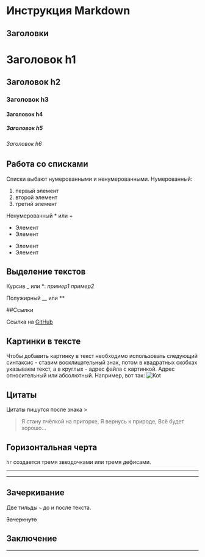 # Инструкция Markdown

## Заголовки
# Заголовок h1
## Заголовок h2
### Заголовок h3
#### Заголовок h4
##### Заголовок h5
###### Заголовок h6

## Работа со списками

Списки выбают нумерованными и ненумерованными. Нумерованный:
1. первый элемент
2. второй элемент
3. третий элемент

Ненумерованный * или +
+ Элемент
+ Элемент
* Элемент 
* Элемент


## Выделение текстов

Курсив _ или *:
_пример1_ *пример2*

Полужирный __ или **

##Ссылки

Ссылка на [GitHub](https://github.com/)

## Картинки в тексте

Чтобы добавить картинку в текст необходимо использовать следующий синтаксис - ставим восклицательный знак, потом в квадратных скобках указываем текст, а в круглых - адрес файла с картинкой. Адрес относительный или абсолютный. Например, вот так:
![Kot](https://images.wallpaperscraft.ru/image/single/kot_zelenoglazyj_morda_40248_1920x1080.jpg)

## Цитаты

Цитаты пишутся после знака >

>Я стану пчёлкой на пригорке,
Я вернусь к природе,
Всё будет хорошо...

## Горизонтальная черта

`hr` создается тремя звездочками или тремя дефисами.

***

---

## Зачеркивание

Две тильды `~` до и после текста.

~~Зачеркнуто~~

## Заключение

--------
